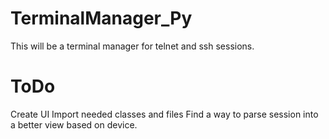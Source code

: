 # TerminalManager_Py
This will be a terminal manager for telnet and ssh sessions.



# ToDo
 </p>Create UI
 Import needed classes and files
 Find a way to parse session into a better view based on device.
 <p>
